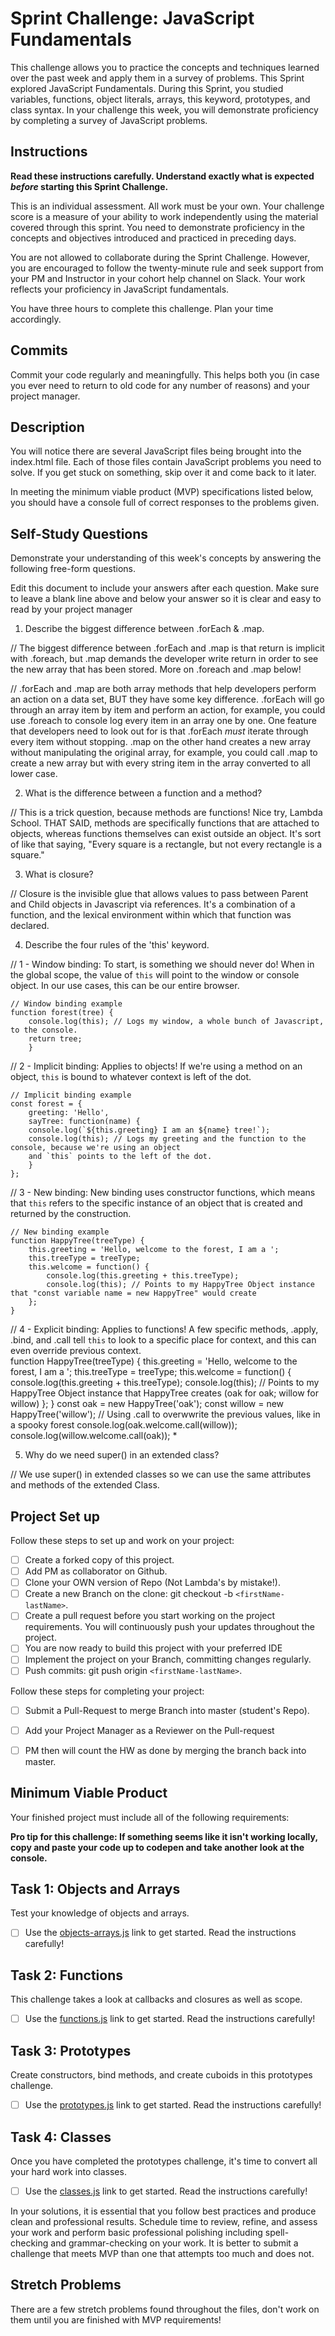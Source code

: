 # Sprint Challenge: JavaScript Fundamentals

This challenge allows you to practice the concepts and techniques learned over the past week and apply them in a survey of problems. This Sprint explored JavaScript Fundamentals. During this Sprint, you studied variables, functions, object literals, arrays, this keyword, prototypes, and class syntax. In your challenge this week, you will demonstrate proficiency by completing a survey of JavaScript problems.

## Instructions

**Read these instructions carefully. Understand exactly what is expected _before_ starting this Sprint Challenge.**

This is an individual assessment. All work must be your own. Your challenge score is a measure of your ability to work independently using the material covered through this sprint. You need to demonstrate proficiency in the concepts and objectives introduced and practiced in preceding days.

You are not allowed to collaborate during the Sprint Challenge. However, you are encouraged to follow the twenty-minute rule and seek support from your PM and Instructor in your cohort help channel on Slack. Your work reflects your proficiency in JavaScript fundamentals.

You have three hours to complete this challenge. Plan your time accordingly.

## Commits

Commit your code regularly and meaningfully. This helps both you (in case you ever need to return to old code for any number of reasons) and your project manager.

## Description

You will notice there are several JavaScript files being brought into the index.html file.  Each of those files contain JavaScript problems you need to solve.  If you get stuck on something, skip over it and come back to it later.

In meeting the minimum viable product (MVP) specifications listed below, you should have a console full of correct responses to the problems given.

## Self-Study Questions

Demonstrate your understanding of this week's concepts by answering the following free-form questions.

Edit this document to include your answers after each question. Make sure to leave a blank line above and below your answer so it is clear and easy to read by your project manager

1. Describe the biggest difference between .forEach & .map.

// The biggest difference between .forEach and .map is that return is implicit with .foreach, but .map demands the developer write return in order to see the new array that has been stored. More on .foreach and .map below! 

// .forEach and .map are both array methods that help developers perform an action on a data set, BUT they have some key difference. .forEach will go through an array item by item and perform an action, for example, you could use .foreach to console log every item in an array one by one. One feature that developers need to look out for is that .forEach *must* iterate through every item without stopping. .map on the other hand creates a new array without manipulating the original array, for example, you could call .map to create a new array but with every string item in the array converted to all lower case. 

2. What is the difference between a function and a method?

// This is a trick question, because methods are functions! Nice try, Lambda School. THAT SAID, methods are specifically functions that are attached to objects, whereas functions themselves can exist outside an object. It's sort of like that saying, "Every square is a rectangle, but not every rectangle is a square." 

3. What is closure?

// Closure is the invisible glue that allows values to pass between Parent and Child objects in Javascript via references. It's a combination of a function, and the lexical environment within which that function was declared. 

4. Describe the four rules of the 'this' keyword.

// 1 - Window binding: 
    To start, is something we should never do! When in the global scope, the value of `this` will point to the window or console object. 
    In our use cases, this can be our entire browser. 
    
    // Window binding example 
    function forest(tree) {
        console.log(this); // Logs my window, a whole bunch of Javascript, to the console. 
        return tree;
        }
    
// 2 - Implicit binding: 
    Applies to objects! If we're using a method on an object, `this` is bound to whatever context is left of the dot. 
    
    // Implicit binding example 
    const forest = {
        greeting: 'Hello',
        sayTree: function(name) {
        console.log(`${this.greeting} I am an ${name} tree!`);
        console.log(this); // Logs my greeting and the function to the console, because we're using an object 
        and `this` points to the left of the dot. 
        }
    };

// 3 - New binding: 
    New binding uses constructor functions, which means that `this` refers to the specific instance of an object that is created and returned by the construction.
    
    // New binding example 
    function HappyTree(treeType) {
        this.greeting = 'Hello, welcome to the forest, I am a ';
        this.treeType = treeType;
        this.welcome = function() {
            console.log(this.greeting + this.treeType);
            console.log(this); // Points to my HappyTree Object instance that "const variable name = new HappyTree" would create 
        };
    }  
   
// 4 - Explicit binding: 
    Applies to functions! A few specific methods, .apply, .bind, and .call tell `this` to look to a specific place for context, and this can even override previous context.  
    function HappyTree(treeType) {
        this.greeting = 'Hello, welcome to the forest, I am a ';
        this.treeType = treeType;
        this.welcome = function() {
            console.log(this.greeting + this.treeType);
            console.log(this); // Points to my HappyTree Object instance that HappyTree creates (oak for oak; willow for willow)
        };
    }
    const oak = new HappyTree('oak');
    const willow = new HappyTree('willow');
    // Using .call to overwwrite the previous values, like in a spooky forest 
    console.log(oak.welcome.call(willow)); 
    console.log(willow.welcome.call(oak)); 
*

5. Why do we need super() in an extended class?

// We use super() in extended classes so we can use the same attributes and methods of the extended Class. 

## Project Set up

Follow these steps to set up and work on your project:

- [ ] Create a forked copy of this project.
- [ ] Add PM as collaborator on Github.
- [ ] Clone your OWN version of Repo (Not Lambda's by mistake!).
- [ ] Create a new Branch on the clone: git checkout -b `<firstName-lastName>`.
- [ ] Create a pull request before you start working on the project requirements.  You will continuously push your updates throughout the project.
- [ ] You are now ready to build this project with your preferred IDE
- [ ] Implement the project on your Branch, committing changes regularly.
- [ ] Push commits: git push origin `<firstName-lastName>`.

Follow these steps for completing your project:

- [ ] Submit a Pull-Request to merge <firstName-lastName> Branch into master (student's  Repo).
- [ ] Add your Project Manager as a Reviewer on the Pull-request
- [ ] PM then will count the HW as done by  merging the branch back into master.


## Minimum Viable Product

Your finished project must include all of the following requirements:

**Pro tip for this challenge: If something seems like it isn't working locally, copy and paste your code up to codepen and take another look at the console.**

## Task 1: Objects and Arrays
Test your knowledge of objects and arrays. 
* [ ] Use the [objects-arrays.js](challenges/objects-arrays.js) link to get started.  Read the instructions carefully!

## Task 2: Functions
This challenge takes a look at callbacks and closures as well as scope. 
* [ ] Use the [functions.js](challenges/functions.js) link to get started. Read the instructions carefully!

## Task 3: Prototypes
Create constructors, bind methods, and create cuboids in this prototypes challenge.
* [ ] Use the [prototypes.js](challenges/prototypes.js) link to get started. Read the instructions carefully!

## Task 4: Classes
Once you have completed the prototypes challenge, it's time to convert all your hard work into classes.
* [ ] Use the [classes.js](challenges/classes.js) link to get started. Read the instructions carefully!

In your solutions, it is essential that you follow best practices and produce clean and professional results. Schedule time to review, refine, and assess your work and perform basic professional polishing including spell-checking and grammar-checking on your work. It is better to submit a challenge that meets MVP than one that attempts too much and does not.

## Stretch Problems

There are a few stretch problems found throughout the files, don't work on them until you are finished with MVP requirements!
